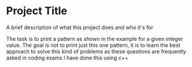 
# Project Title

A brief description of what this project does and who it's for

The task is to print a pattern as shown in the example for a given integer value.
The goal is not to print just this one pattern, it is to learn the best approach to solve this kind of problems as these questions are frequently asked in coding exams 
I have done this using c++
